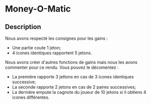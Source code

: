 # Money-O-Matic
## Description

Nous avons respecté les consignes pour les gains :
 - Une partie coute 1 jeton;
 - 4 icones identiques rapportent 5 jetons.
 
 Nous avons créer d'autres fonctions de gains mais nous les avons commenter pour ce rendu. Vous pouvez le décomentez :
 - La premiére rapporte 3 jettons en cas de 3 icones identiques successive;
 - La seconde rapporte 2 jetons en cas de 2 paires successives;
 - La derniére empute la cagnote du joueur de 10 jetons si il obtiens 4 icones différentes.
